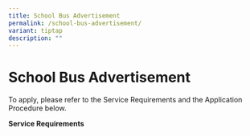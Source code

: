 ```yaml
---
title: School Bus Advertisement
permalink: /school-bus-advertisement/
variant: tiptap
description: ""
---
```

<h1>School Bus Advertisement</h1>
<p>To apply, please refer to the Service Requirements and the Application
Procedure below.</p>
<p><strong>Service Requirements</strong>
</p>
<p></p>
<p></p>